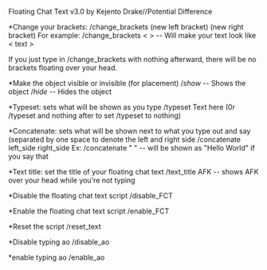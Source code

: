 Floating Chat Text v3.0
by Kejento Drake//Potential Difference

*Change your brackets:
    /change_brackets (new left bracket) (new right bracket) 
    For example: 
    /change_brackets < >  -- Will make your text look like < text >

If you just type in /change_brackets with nothing afterward, there will be no brackets floating over your head.    


*Make the object visible or invisible (for placement)
/_show_ -- Shows the object
/_hide_ -- Hides the object

*Typeset: sets what will be shown as you type
/typeset Text here
(0r /typeset and nothing after to set /typeset to nothing)

*Concatenate: sets what will be shown next to what you type out and say (separated by one space to denote the left and right side
/concatenate left_side right_side
Ex: /concatenate " " -- will be shown as "Hello World" if you say that

*Text title: set the title of your floating chat text
/text_title AFK -- shows AFK over your head while you're not typing

*Disable the floating chat text script
/disable_FCT

*Enable the floating chat text script
/enable_FCT

*Reset the script
/reset_text

*Disable typing ao
/disable_ao

*enable typing ao
/enable_ao
